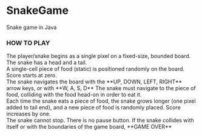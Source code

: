 # SnakeGame
Snake game in Java

### HOW TO PLAY

<p> The player/snake begins as a single pixel on a fixed-size, bounded board. The snake has a head and a tail.<br>
A single-cell piece of food (static) is positioned randomly on the board. Score starts at zero.<br>
The snake navigates the board with the **UP, DOWN, LEFT, RIGHT** arrow keys, or with **W, A, S, D**
The snake must navigate to the piece of food, colliding with the food head-on in order to eat it. <br>
Each time the snake eats a piece of food, the snake grows longer (one pixel added to tail end), 
and a new piece of food is randomly placed. Score increases by one. <br>
The snake cannot stop. There is no pause button.
If the snake collides with itself or with the boundaries of the game board, **GAME OVER**<br> 
</p>